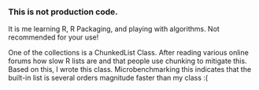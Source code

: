 ### This is not production code. 

It is me learning R, R Packaging, and playing with algorithms. Not recommended for your use!

One of the collections is a ChunkedList Class. After reading various online forums how slow R lists are and that people use chunking to mitigate this. Based on this, I wrote this class. Microbenchmarking this indicates that the built-in list is several orders magnitude faster than my class :(
